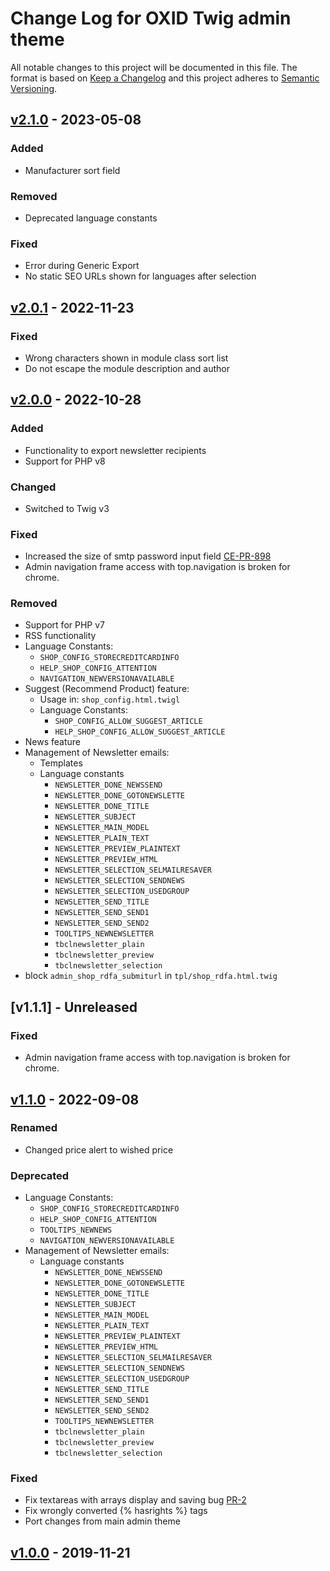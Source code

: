# Change Log for OXID Twig admin theme

All notable changes to this project will be documented in this file.
The format is based on [Keep a Changelog](http://keepachangelog.com/)
and this project adheres to [Semantic Versioning](http://semver.org/).

## [v2.1.0] - 2023-05-08

### Added
- Manufacturer sort field

### Removed
- Deprecated language constants

### Fixed
- Error during Generic Export
- No static SEO URLs shown for languages after selection

## [v2.0.1] - 2022-11-23

### Fixed
- Wrong characters shown in module class sort list
- Do not escape the module description and author

## [v2.0.0] - 2022-10-28

### Added
- Functionality to export newsletter recipients
- Support for PHP v8

### Changed
- Switched to Twig v3

### Fixed
- Increased the size of smtp password input field [CE-PR-898](https://github.com/OXID-eSales/oxideshop_ce/pull/898)
- Admin navigation frame access with top.navigation is broken for chrome.

### Removed
- Support for PHP v7
- RSS functionality
- Language Constants:
    - `SHOP_CONFIG_STORECREDITCARDINFO`
    - `HELP_SHOP_CONFIG_ATTENTION`
    - `NAVIGATION_NEWVERSIONAVAILABLE`
- Suggest (Recommend Product) feature:
    - Usage in: `shop_config.html.twigl`
    - Language Constants: 
        - `SHOP_CONFIG_ALLOW_SUGGEST_ARTICLE`
        - `HELP_SHOP_CONFIG_ALLOW_SUGGEST_ARTICLE`
- News feature
- Management of Newsletter emails:
  - Templates
  - Language constants
    - `NEWSLETTER_DONE_NEWSSEND`
    - `NEWSLETTER_DONE_GOTONEWSLETTE`
    - `NEWSLETTER_DONE_TITLE`
    - `NEWSLETTER_SUBJECT`
    - `NEWSLETTER_MAIN_MODEL`
    - `NEWSLETTER_PLAIN_TEXT`
    - `NEWSLETTER_PREVIEW_PLAINTEXT`
    - `NEWSLETTER_PREVIEW_HTML`
    - `NEWSLETTER_SELECTION_SELMAILRESAVER`
    - `NEWSLETTER_SELECTION_SENDNEWS`
    - `NEWSLETTER_SELECTION_USEDGROUP`
    - `NEWSLETTER_SEND_TITLE`
    - `NEWSLETTER_SEND_SEND1`
    - `NEWSLETTER_SEND_SEND2`
    - `TOOLTIPS_NEWNEWSLETTER`
    - `tbclnewsletter_plain`
    - `tbclnewsletter_preview`
    - `tbclnewsletter_selection`
- block `admin_shop_rdfa_submiturl` in `tpl/shop_rdfa.html.twig`

## [v1.1.1] - Unreleased

### Fixed
- Admin navigation frame access with top.navigation is broken for chrome. 

## [v1.1.0] - 2022-09-08

### Renamed
- Changed price alert to wished price

### Deprecated
- Language Constants:
    - `SHOP_CONFIG_STORECREDITCARDINFO`
    - `HELP_SHOP_CONFIG_ATTENTION`
    - `TOOLTIPS_NEWNEWS`
    - `NAVIGATION_NEWVERSIONAVAILABLE`
- Management of Newsletter emails:
  - Language constants
    - `NEWSLETTER_DONE_NEWSSEND`
    - `NEWSLETTER_DONE_GOTONEWSLETTE`
    - `NEWSLETTER_DONE_TITLE`
    - `NEWSLETTER_SUBJECT`
    - `NEWSLETTER_MAIN_MODEL`
    - `NEWSLETTER_PLAIN_TEXT`
    - `NEWSLETTER_PREVIEW_PLAINTEXT`
    - `NEWSLETTER_PREVIEW_HTML`
    - `NEWSLETTER_SELECTION_SELMAILRESAVER`
    - `NEWSLETTER_SELECTION_SENDNEWS`
    - `NEWSLETTER_SELECTION_USEDGROUP`
    - `NEWSLETTER_SEND_TITLE`
    - `NEWSLETTER_SEND_SEND1`
    - `NEWSLETTER_SEND_SEND2`
    - `TOOLTIPS_NEWNEWSLETTER`
    - `tbclnewsletter_plain`
    - `tbclnewsletter_preview`
    - `tbclnewsletter_selection`

### Fixed
- Fix textareas with arrays display and saving bug [PR-2](https://github.com/OXID-eSales/twig-admin-theme/pull/2)
- Fix wrongly converted {% hasrights %} tags
- Port changes from main admin theme

## [v1.0.0] - 2019-11-21

[v2.1.0]: https://github.com/OXID-eSales/twig-admin-theme/compare/v2.0.1...v2.1.0
[v2.0.1]: https://github.com/OXID-eSales/twig-admin-theme/compare/v2.0.0...v2.0.1
[v2.0.0]: https://github.com/OXID-eSales/twig-admin-theme/compare/v1.1.0...v2.0.0
[v1.1.0]: https://github.com/OXID-eSales/twig-admin-theme/compare/v1.0.0...v1.1.0
[v1.0.0]: https://github.com/OXID-eSales/twig-admin-theme/releases/tag/v1.0.0
